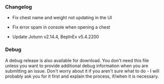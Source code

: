### Changelog

* Fix chest name and weight not updating in the UI

* Fix error spam in console when opening a chest

* Update Jotunn v2.14.4, BepInEx v5.4.2200

### Debug

A debug release is also available for download. You don't need this file unless you want to provide additional debug information when you are submitting an issue. Don't worry about it if you aren't sure what to do - I will probably ask you for it first and explain the process, if/when it is necessary.
